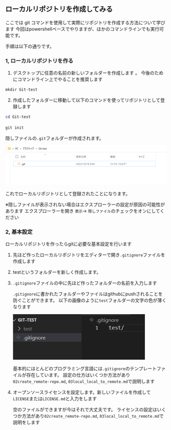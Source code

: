 ## ローカルリポジトリを作成してみる

ここでは git コマンドを使用して実際にリポジトリを作成する方法について学びます
今回はpowershellベースでやりますが、ほかのコマンドラインでも実行可能です。

手順は以下の通りです。


### 1, ローカルリポジトリを作る

1. デスクトップに任意の名前の新しいフォルダーを作成します 。
今後のためにコマンドライン上でやることを推奨します

``` powershell
mkdir Git-test
```

2. 作成したフォルダーに移動して以下のコマンドを使ってリポジトリとして登録します

``` powershell
cd Git-test

git init
```

隠しファイルの`.git`フォルダーが作成されます。

![gitDirectory](./images/01/add_gitdirectory.png)

これでローカルリポジトリとして登録されたことになります。

※隠しファイルが表示されない場合はエクスプローラーの設定が原因の可能性があります
エクスプローラーを開き `表示`-> `隠しファイル`のチェックをオンにしてください

### 2, 基本設定

ローカルリポジトリを作ったらgitに必要な基本設定を行います

1. 先ほど作ったローカルリポジトリをエディターで開き`.gitignore`ファイルを作成します

2. testというフォルダーを新しく作成します。

3. `.gitignore`ファイルの中に先ほど作ったフォルダーの名前を入力します


    `.gitignore`に書かれたフォルダーやファイルはgithubにpushされることを防ぐことができます。
    以下の画像のように`test`フォルダーの文字の色が薄くなります

    ![gitignore](./images/01/gitignore.png)


    基本的にほとんどのプログラミング言語には`.gitignore`のテンプレートファイルが存在しています。
    設定の仕方はいくつか方法があり`02create_remote-repo.md`, `03local_local_to_remote.md`で説明します

4. オープンソースライセンスを設定します。新しいファイルを作成して`LICENSE`または`LICENSE.md`と入力をします

    空のファイルができますが今はそれで大丈夫です。
    ライセンスの設定はいくつか方法があり`02create_remote-repo.md`, `03local_local_to_remote.md`で説明をします
